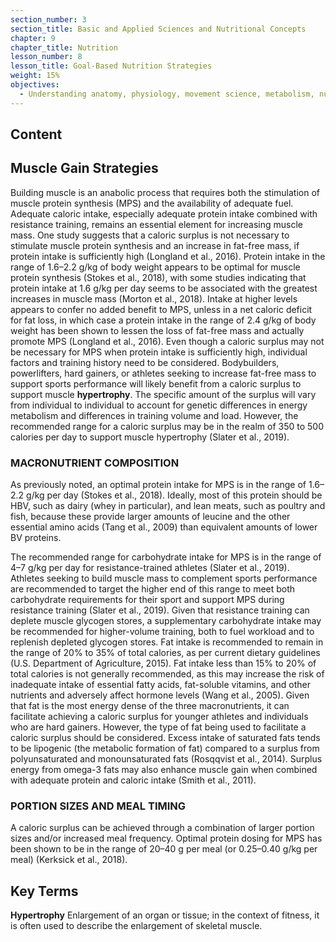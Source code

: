 ```yaml
---
section_number: 3
section_title: Basic and Applied Sciences and Nutritional Concepts
chapter: 9
chapter_title: Nutrition
lesson_number: 8
lesson_title: Goal-Based Nutrition Strategies
weight: 15%
objectives:
  - Understanding anatomy, physiology, movement science, metabolism, nutrition, and supplementation.
---
```


## Content
## Muscle Gain Strategies

Building muscle is an anabolic process that requires both the stimulation of muscle protein synthesis (MPS) and the availability of adequate fuel. Adequate caloric intake, especially adequate protein intake combined with resistance training, remains an essential element for increasing muscle mass. One study suggests that a caloric surplus is not necessary to stimulate muscle protein synthesis and an increase in fat-free mass, if protein intake is sufficiently high (Longland et al., 2016). Protein intake in the range of 1.6–2.2 g/kg of body weight appears to be optimal for muscle protein synthesis (Stokes et al., 2018), with some studies indicating that protein intake at 1.6 g/kg per day seems to be associated with the greatest increases in muscle mass (Morton et al., 2018). Intake at higher levels appears to confer no added benefit to MPS, unless in a net caloric deficit for fat loss, in which case a protein intake in the range of 2.4 g/kg of body weight has been shown to lessen the loss of fat-free mass and actually promote MPS (Longland et al., 2016). Even though a caloric surplus may not be necessary for MPS when protein intake is sufficiently high, individual factors and training history need to be considered. Bodybuilders, powerlifters, hard gainers, or athletes seeking to increase fat-free mass to support sports performance will likely benefit from a caloric surplus to support muscle **hypertrophy**. The specific amount of the surplus will vary from individual to individual to account for genetic differences in energy metabolism and differences in training volume and load. However, the recommended range for a caloric surplus may be in the realm of 350 to 500 calories per day to support muscle hypertrophy (Slater et al., 2019).

### MACRONUTRIENT COMPOSITION

As previously noted, an optimal protein intake for MPS is in the range of 1.6–2.2 g/kg per day (Stokes et al., 2018). Ideally, most of this protein should be HBV, such as dairy (whey in particular), and lean meats, such as poultry and fish, because these provide larger amounts of leucine and the other essential amino acids (Tang et al., 2009) than equivalent amounts of lower BV proteins.

The recommended range for carbohydrate intake for MPS is in the range of 4–7 g/kg per day for resistance-trained athletes (Slater et al., 2019). Athletes seeking to build muscle mass to complement sports performance are recommended to target the higher end of this range to meet both carbohydrate requirements for their sport and support MPS during resistance training (Slater et al., 2019). Given that resistance training can deplete muscle glycogen stores, a supplementary carbohydrate intake may be recommended for higher-volume training, both to fuel workload and to replenish depleted glycogen stores. Fat intake is recommended to remain in the range of 20% to 35% of total calories, as per current dietary guidelines (U.S. Department of Agriculture, 2015). Fat intake less than 15% to 20% of total calories is not generally recommended, as this may increase the risk of inadequate intake of essential fatty acids, fat-soluble vitamins, and other nutrients and adversely affect hormone levels (Wang et al., 2005). Given that fat is the most energy dense of the three macronutrients, it can facilitate achieving a caloric surplus for younger athletes and individuals who are hard gainers. However, the type of fat being used to facilitate a caloric surplus should be considered. Excess intake of saturated fats tends to be lipogenic (the metabolic formation of fat) compared to a surplus from polyunsaturated and monounsaturated fats (Rosqqvist et al., 2014). Surplus energy from omega-3 fats may also enhance muscle gain when combined with adequate protein and caloric intake (Smith et al., 2011).

### PORTION SIZES AND MEAL TIMING

A caloric surplus can be achieved through a combination of larger portion sizes and/or increased meal frequency. Optimal protein dosing for MPS has been shown to be in the range of 20–40 g per meal (or 0.25–0.40 g/kg per meal) (Kerksick et al., 2018).

## Key Terms

**Hypertrophy**
Enlargement of an organ or tissue; in the context of fitness, it is often used to describe the enlargement of skeletal muscle.